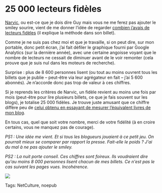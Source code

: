 # 25 000 lecteurs fidèles

[Narvic](http://novovision.fr), ou est-ce que je dois dire Guy mais vous ne me ferez pas ajouter le smiley sourire, vient de me donner l’idée de regarder [combien j’avais de lecteurs fidèles](http://novovision.fr/?Vie-de-ce-blog-bilan-de-sante-de-l) (il explique la méthode dans son billet).

Comme je ne suis pas chez moi et que je travaille, si on peut dire, sur mon portable, donc petit écran, j’ai fait défiler le graphique fourni par Google Analytics (sur la dernière année), avec une certaine angoisse voyant que le nombre de lecteurs ne cessait de diminuer avant de le voir remonter (cela prouve que je suis nul dans les moteurs de recherche).

Surprise : plus de 8 600 personnes lisent (ou tout au moins ouvrent tous les billets que je publie – peut-être via leur agrégateur en fait – j’ai 5 600 abonnés). Je n’accorde donc pas trop de valeur à ces chiffres.

Si je reprends les critères de Narvic, un fidèle revient au moins une fois par mois (peut-être pour lire plusieurs billets, ce que je fais souvent sur les blogs), je totalise 25 000 fidèles. Je trouve juste amusant que ce chiffre diffère peu de [celui obtenu en essayant de mesurer l’équivalent livres de mon blog](/2010/03/07/le-blog-forme-majeure/).

En tous cas, quel que soit votre nombre, merci de votre fidélité (à en croire certains, vous ne manquez pas de courage).

*PS1 : Une idée me vient. Et si tous les blogueurs jouaient à ce petit jeu. On pourrait mieux se comparer par rapport la presse. Fait-elle le poids ? J'ai du mal à ne pas ajouter le smiley.*

*PS2 : La nuit porte conseil. Ces chiffres sont foireux. Ils voudraient dire qu'au moins 8 000 personnes lisent chacun de mes billets. Ce n'est pas le cas suivant les pages vues. Incohérence.*

![](https://tcrouzet.com/images_tc/2010/03/stats.png)



Tags: NetCulture, noepub